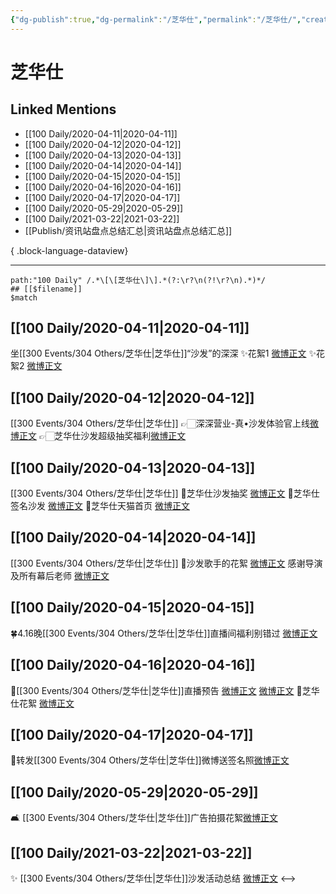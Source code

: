 ```yaml
---
{"dg-publish":true,"dg-permalink":"/芝华仕","permalink":"/芝华仕/","created":"2023-04-03T17:08:58.000+08:00","updated":"2023-08-24T19:47:31.701+08:00"}
---
```


# 芝华仕

## Linked Mentions
- [[100 Daily/2020-04-11\|2020-04-11]]
- [[100 Daily/2020-04-12\|2020-04-12]]
- [[100 Daily/2020-04-13\|2020-04-13]]
- [[100 Daily/2020-04-14\|2020-04-14]]
- [[100 Daily/2020-04-15\|2020-04-15]]
- [[100 Daily/2020-04-16\|2020-04-16]]
- [[100 Daily/2020-04-17\|2020-04-17]]
- [[100 Daily/2020-05-29\|2020-05-29]]
- [[100 Daily/2021-03-22\|2021-03-22]]
- [[Publish/资讯站盘点总结汇总\|资讯站盘点总结汇总]]

{ .block-language-dataview}

---

```expander
path:"100 Daily" /.*\[\[芝华仕\]\].*(?:\r?\n(?!\r?\n).*)*/
## [[$filename]]
$match
```
## [[100 Daily/2020-04-11\|2020-04-11]]
坐[[300 Events/304 Others/芝华仕\|芝华仕]]“沙发”的深深
✨花絮1 [微博正文](https://m.weibo.cn/6466290670/4492453765475232)
✨花絮2 [微博正文](https://m.weibo.cn/6466290670/4492577128176205)
## [[100 Daily/2020-04-12\|2020-04-12]]
[[300 Events/304 Others/芝华仕\|芝华仕]]
👉🏻深深营业-真•沙发体验官上线[微博正文](https://m.weibo.cn/6466290670/4492988510432718)
👉🏻芝华仕沙发超级抽奖福利[微博正文](https://m.weibo.cn/6466290670/4493022387603233)
## [[100 Daily/2020-04-13\|2020-04-13]]
[[300 Events/304 Others/芝华仕\|芝华仕]]
🎄芝华仕沙发抽奖 [微博正文](https://m.weibo.cn/6466290670/4493022387603233)
🎄芝华仕签名沙发 [微博正文](https://m.weibo.cn/6466290670/4493189475554470)
🎄芝华仕天猫首页 [微博正文](https://m.weibo.cn/6466290670/4493221767745157)

## [[100 Daily/2020-04-14\|2020-04-14]]
[[300 Events/304 Others/芝华仕\|芝华仕]]
🕺沙发歌手的花絮 [微博正文](https://m.weibo.cn/6466290670/4493633547654666)
感谢导演及所有幕后老师 [微博正文](https://m.weibo.cn/6466290670/4493641973889441)

## [[100 Daily/2020-04-15\|2020-04-15]]
🍀4.16晚[[300 Events/304 Others/芝华仕\|芝华仕]]直播间福利别错过
[微博正文](https://m.weibo.cn/6466290670/4494021575762287)
## [[100 Daily/2020-04-16\|2020-04-16]]
🌿[[300 Events/304 Others/芝华仕\|芝华仕]]直播预告 [微博正文](https://m.weibo.cn/6466290670/4494269530578468) [微博正文](https://m.weibo.cn/6466290670/4494447620546878)
🌿芝华仕花絮 [微博正文](https://m.weibo.cn/6466290670/4494309312977409)
## [[100 Daily/2020-04-17\|2020-04-17]]
🌿转发[[300 Events/304 Others/芝华仕\|芝华仕]]微博送签名照[微博正文](https://m.weibo.cn/6466290670/4494749081823010)
## [[100 Daily/2020-05-29\|2020-05-29]]
🛋️ [[300 Events/304 Others/芝华仕\|芝华仕]]广告拍摄花絮[微博正文](https://m.weibo.cn/6466290670/4509863932102979)
## [[100 Daily/2021-03-22\|2021-03-22]]
✨ [[300 Events/304 Others/芝华仕\|芝华仕]]沙发活动总结 [微博正文](https://m.weibo.cn/6466290670/4617669246979998)
<-->